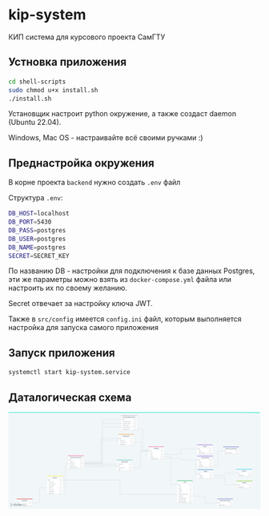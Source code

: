 # kip-system

КИП система для курсового проекта СамГТУ

## Устновка приложения

```bash
cd shell-scripts
sudo chmod u+x install.sh
./install.sh
```

Установщик настроит python окружение, а также создаст daemon (Ubuntu 22.04).

Windows, Mac OS - настраивайте всё своими ручками :)

## Преднастройка окружения

В корне проекта `backend` нужно создать `.env` файл

Структура `.env`:

```bash
DB_HOST=localhost
DB_PORT=5430
DB_PASS=postgres
DB_USER=postgres
DB_NAME=postgres
SECRET=SECRET_KEY
```

По названию DB - настройки для подключения к базе данных Postgres, эти же параметры можно взять из `docker-compose.yml` файла или настроить их по своему желанию.

Secret отвечает за настройку ключа JWT.

Также в `src/config` имеется `config.ini` файл, которым выполняется настройка для запуска самого приложения

## Запуск приложения

```bash
systemctl start kip-system.service
```

## Даталогическая схема

[![Даталогическая модель](./git-imgs/datalogical-model.png)](https://drawsql.app/teams/nia/diagrams/kursovaya/embed)
